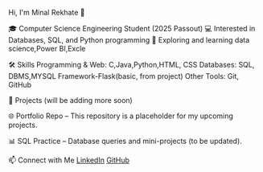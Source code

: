Hi, I'm Minal Rekhate 👋

🎓 Computer Science Engineering Student (2025 Passout)
💻 Interested in Databases, SQL, and Python programming
🚀 Exploring and learning data science,Power BI,Excle

🛠️ Skills
Programming & Web: C,Java,Python,HTML, CSS
Databases: SQL, DBMS,MYSQL
Framework-Flask(basic, from project)
Other Tools: Git, GitHub

📌 Projects (will be adding more soon)

🌐 Portfolio Repo – This repository is a placeholder for my upcoming projects.

📊 SQL Practice – Database queries and mini-projects (to be updated).

📫 Connect with Me
[LinkedIn](https://www.linkedin.com/in/minalrekhate)
[GitHub](https://github.com/minalrekhate)
